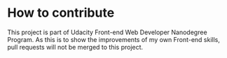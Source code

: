 # How to contribute

This project is part of Udacity Front-end Web Developer Nanodegree Program. As this is to show the improvements of my own Front-end skills, pull requests will not be merged to this project.

